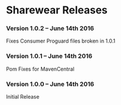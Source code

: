 # Sharewear Releases #

### Version 1.0.2 – June 14th 2016 ###

Fixes Consumer Proguard files broken in 1.0.1

### Version 1.0.1 – June 14th 2016 ###

Pom Fixes for MavenCentral

### Version 1.0.0 – June 14th 2016 ###

Initial Release
